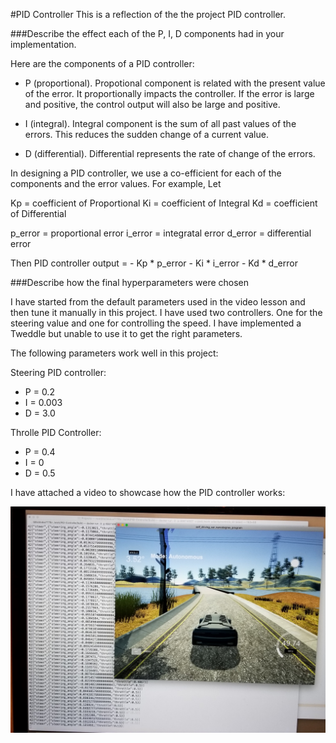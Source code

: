#PID Controller
This is a reflection of the the project PID controller.

###Describe the effect each of the P, I, D components had in your implementation.

Here are the components of a PID controller:

* P (proportional). Propotional component is related with the present value of the error. It proportionally impacts the controller. If the error is large and positive, the control output will also be large and positive.

* I (integral). Integral component is the sum of all past values of the errors. This reduces the sudden change of a current value. 

* D (differential). Differential represents the rate of change of the errors.

In designing a PID controller, we use a co-efficient for each of the components and the error values. For example, Let

Kp = coefficient of Proportional
Ki = coefficient of Integral
Kd = coefficient of Differential

p_error = proportional error
i_error = integratal error
d_error = differential error

Then PID controller output = - Kp * p_error - Ki * i_error - Kd * d_error
 
###Describe how the final hyperparameters were chosen

I have started from the default parameters used in the video lesson and then tune it manually in this project. I have used two controllers. One for the steering value and one for controlling the speed. I have implemented a Tweddle but unable to use it to get the right parameters.

The following parameters work well in this project:

Steering PID controller:

* P = 0.2
* I = 0.003
* D = 3.0

Throlle PID Controller:
 
* P = 0.4
* I = 0
* D = 0.5

I have attached a video to showcase how the PID controller works:

[![PID Controller](pid-controller.jpg)](https://youtu.be/ZBJpEl7Qlig "PID Controller")


